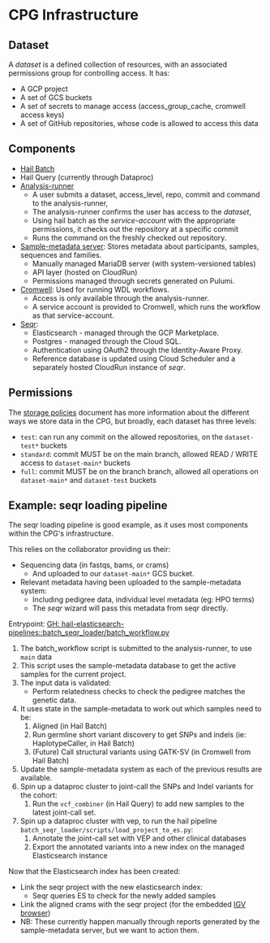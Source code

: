# CPG Infrastructure

## Dataset

A *dataset* is a defined collection of resources, with an associated permissions group for controlling access. It has:

- A GCP project
- A set of GCS buckets
- A set of secrets to manage access (access_group_cache, cromwell access keys)
- A set of GitHub repositories, whose code is allowed to access this data

## Components

- [Hail Batch](https://github.com/populationgenomics/hail)
- Hail Query (currently through Dataproc)
- [Analysis-runner](https://github.com/populationgenomics/analysis-runner)
    - A user submits a dataset, access_level, repo, commit and command to the analysis-runner,
    - The analysis-runner confirms the user has access to the _dataset_,
    - Using hail batch as the _service-account_ with the appropriate permissions, it checks out the repository at a specific commit
    - Runs the command on the freshly checked out repository.
- [Sample-metadata server](https://github.com/populationgenomics/sample-metadata): Stores metadata about participants, samples, sequences and families.
    - Manually managed MariaDB server (with system-versioned tables)
    - API layer (hosted on CloudRun)
    - Permissions managed through secrets generated on Pulumi.
- [Cromwell](https://github.com/broadinstitute/cromwell): Used for running WDL workflows.
    - Access is only available through the analysis-runner.
    - A service account is provided to Cromwell, which runs the workflow as that service-account.
- [Seqr](https://github.com/populationgenomics/seqr):
    - Elasticsearch - managed through the GCP Marketplace.
    - Postgres - managed through the Cloud SQL.
    - Authentication using OAuth2 through the Identity-Aware Proxy.
    - Reference database is updated using Cloud Scheduler and a separately hosted CloudRun instance of _seqr_.


## Permissions

The [storage policies](storage_policies) document has more information about the different ways we store data in the CPG, but broadly, each dataset has three levels:

- `test`: can run any commit on the allowed repositories, on the `dataset-test*` buckets
- `standard`: commit MUST be on the main branch, allowed READ / WRITE access to `dataset-main*` buckets
- `full`: commit MUST be on the branch branch, allowed all operations on `dataset-main*` and `dataset-test` buckets

## Example: seqr loading pipeline

The seqr loading pipeline is good example, as it uses most components within the CPG's infrastructure.

This relies on the collaborator providing us their:

- Sequencing data (in fastqs, bams, or crams)
    - And uploaded to our `dataset-main*` GCS bucket.
- Relevant metadata having been uploaded to the sample-metadata system:
    - Including pedigree data, individual level metadata (eg: HPO terms)
    - The _seqr_ wizard will pass this metadata from seqr directly.

Entrypoint: [GH: hail-elasticsearch-pipelines::batch_seqr_loader/batch_workflow.py](https://github.com/populationgenomics/hail-elasticsearch-pipelines/blob/main/batch_seqr_loader/batch_workflow.py)

1. The batch_workflow script is submitted to the analysis-runner, to use `main` data
1. This script uses the sample-metadata database to get the active samples for the current project.
1. The input data is validated:
    - Perform relatedness checks to check the pedigree matches the genetic data.
1. It uses state in the sample-metadata to work out which samples need to be:
    1. Aligned (in Hail Batch)
    2. Run germline short variant discovery to get SNPs and indels (ie: HaplotypeCaller, in Hail Batch)
    3. (Future) Call structural variants using GATK-SV (in Cromwell from Hail Batch)
1. Update the sample-metadata system as each of the previous results are available.
1. Spin up a dataproc cluster to joint-call the SNPs and Indel variants for the cohort:
    1. Run the `vcf_combiner` (in Hail Query) to add new samples to the latest joint-call set.
1. Spin up a dataproc cluster with vep, to run the hail pipeline `batch_seqr_loader/scripts/load_project_to_es.py`:
    1. Annotate the joint-call set with VEP and other clinical databases
    1. Export the annotated variants into a new index on the managed Elasticsearch instance

Now that the Elasticsearch index has been created:

- Link the seqr project with the new elasticsearch index:
    - Seqr queries ES to check for the newly added samples
- Link the aligned crams with the seqr project (for the embedded [IGV browser](https://software.broadinstitute.org/software/igv/))
- NB: These currently happen manually through reports generated by the sample-metadata server, but we want to action them.
